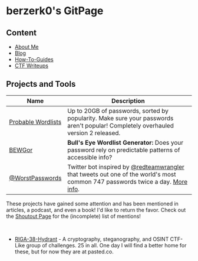 # berzerk0's GitPage



## Content
* [About Me](about/about-index.html)
* [Blog](https://github.com/berzerk0/GitPage/wiki/Post-Listing)
* [How-To-Guides](How-To-Guides/HowTo-index.html)
* [CTF Writeups](CTF-Writeups/CTF-index.html)





## Projects and Tools
| Name | Description |
|----------------------------------------------------------------------|---------------------------------------------------------------------------------------------------------------------------------------------------------------------------------------------------------------------------------------------------------|
| [Probable Wordlists](https://github.com/berzerk0/Probable-Wordlists) | Up to 20GB of passwords, sorted by popularity. Make sure your passwords aren't popular! Completely overhauled version 2 released. |
| [BEWGor](https://github.com/berzerk0/BEWGor) | __Bull's Eye Wordlist Generator:__ Does your password rely on predictable patterns of accessible info? |
| [@WorstPasswords](https://twitter.com/WorstPasswords) | Twitter bot inspired by [@redteamwrangler](https://twitter.com/redteamwrangler) that tweets out one of the world's most common 747 passwords twice a day. [More info](https://github.com/berzerk0/GitPage/wiki/%40WorstPasswords-Twitter-Bot). |


These projects have gained some attention and has been mentioned in articles, a podcast, and even a book! I'd like to return the favor.
Check out the [Shoutout Page](shoutouts.html) for the (incomplete) list of mentions!

<br>

* [RIGA-38-Hydrant](http://pasted.co/96db820a) - A cryptography, steganography, and OSINT CTF-Like group of challenges. 25 in all.  One day I will find a better home for these, but for now they are at pasted.co.
